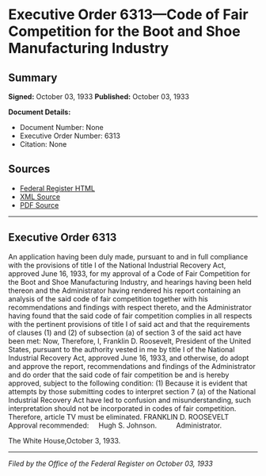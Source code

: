 # Executive Order 6313—Code of Fair Competition for the Boot and Shoe Manufacturing Industry

## Summary

**Signed:** October 03, 1933
**Published:** October 03, 1933

**Document Details:**
- Document Number: None
- Executive Order Number: 6313
- Citation: None

## Sources
- [Federal Register HTML](https://www.presidency.ucsb.edu/documents/executive-order-6313-code-fair-competition-for-the-boot-and-shoe-manufacturing-industry)
- [XML Source](None)
- [PDF Source](None)

---

## Executive Order 6313

An application having been duly made, pursuant to and in full compliance with the provisions of title I of the National Industrial Recovery Act, approved June 16, 1933, for my approval of a Code of Fair Competition for the Boot and Shoe Manufacturing Industry, and hearings having been held thereon and the Administrator having rendered his report containing an analysis of the said code of fair competition together with his recommendations and findings with respect thereto, and the Administrator having found that the said code of fair competition complies in all respects with the pertinent provisions of title I of said act and that the requirements of clauses (1) and (2) of subsection (a) of section 3 of the said act have been met:
Now, Therefore, I, Franklin D. Roosevelt, President of the United States, pursuant to the authority vested in me by title I of the National Industrial Recovery Act, approved June 16, 1933, and otherwise, do adopt and approve the report, recommendations and findings of the Administrator and do order that the said code of fair competition be and is hereby approved, subject to the following condition:
    (1) Because it is evident that attempts by those submitting codes to interpret section 7 (a) of the National Industrial Recovery Act have led to confusion and misunderstanding, such interpretation should not be incorporated in codes of fair competition. Therefore, article TV must be eliminated.
FRANKLIN D. ROOSEVELT
Approval recommended:     Hugh S. Johnson.          Administrator.

The White House,October 3, 1933.

---

*Filed by the Office of the Federal Register on October 03, 1933*

